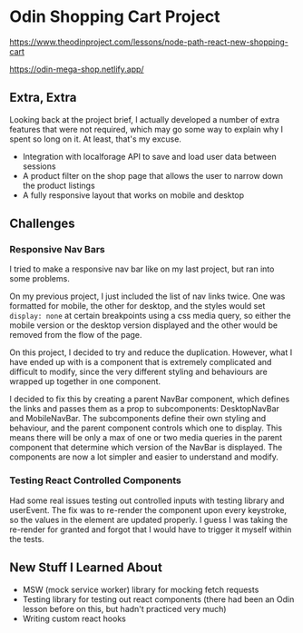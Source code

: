 # Odin Shopping Cart Project

https://www.theodinproject.com/lessons/node-path-react-new-shopping-cart

https://odin-mega-shop.netlify.app/

## Extra, Extra

Looking back at the project brief, I actually developed a number of extra features that were not required, which may go some way to explain why I spent so long on it. At least, that's my excuse.

- Integration with localforage API to save and load user data between sessions
- A product filter on the shop page that allows the user to narrow down the product listings
- A fully responsive layout that works on mobile and desktop

## Challenges

### Responsive Nav Bars

I tried to make a responsive nav bar like on my last project, but ran into some problems.

On my previous project, I just included the list of nav links twice. One was formatted for mobile, the other for desktop, and the styles would set `display: none` at certain
breakpoints using a css media query, so either the mobile version or the desktop version displayed and the other would be removed from the flow of the page.

On this project, I decided to try and reduce the duplication. However, what I have ended up with is a component that is extremely complicated and difficult to modify, since the
very different styling and behaviours are wrapped up together in one component.

I decided to fix this by creating a parent NavBar component, which defines the links and passes them as a prop to subcomponents: DesktopNavBar and MobileNavBar. The subcomponents define their own styling and behaviour, and the parent component controls which one to display. This means there will be only a max of one or two media queries in the parent component that determine which version of the NavBar is displayed. The components are now a lot simpler and easier to understand and modify.

### Testing React Controlled Components

Had some real issues testing out controlled inputs with testing library and userEvent. The fix was to re-render the component upon every keystroke, so the values in the element are updated properly. I guess I was taking the re-render for granted and forgot that I would have to trigger it myself within the tests.

## New Stuff I Learned About

- MSW (mock service worker) library for mocking fetch requests
- Testing library for testing out react components (there had been an Odin lesson before on this, but hadn't practiced very much)
- Writing custom react hooks

